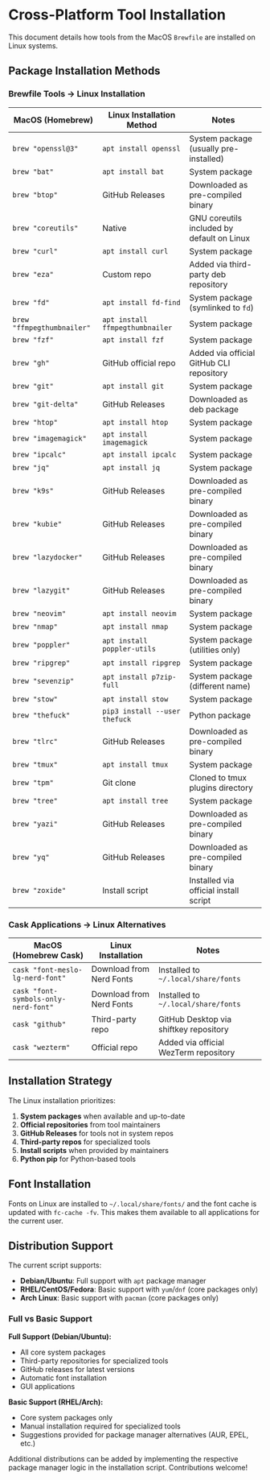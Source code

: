 # Cross-Platform Tool Installation

This document details how tools from the MacOS `Brewfile` are installed on Linux systems.

## Package Installation Methods

### Brewfile Tools → Linux Installation

| MacOS (Homebrew) | Linux Installation Method | Notes |
|------------------|---------------------------|--------|
| `brew "openssl@3"` | `apt install openssl` | System package (usually pre-installed) |
| `brew "bat"` | `apt install bat` | System package |
| `brew "btop"` | GitHub Releases | Downloaded as pre-compiled binary |
| `brew "coreutils"` | Native | GNU coreutils included by default on Linux |
| `brew "curl"` | `apt install curl` | System package |
| `brew "eza"` | Custom repo | Added via third-party deb repository |
| `brew "fd"` | `apt install fd-find` | System package (symlinked to `fd`) |
| `brew "ffmpegthumbnailer"` | `apt install ffmpegthumbnailer` | System package |
| `brew "fzf"` | `apt install fzf` | System package |
| `brew "gh"` | GitHub official repo | Added via official GitHub CLI repository |
| `brew "git"` | `apt install git` | System package |
| `brew "git-delta"` | GitHub Releases | Downloaded as deb package |
| `brew "htop"` | `apt install htop` | System package |
| `brew "imagemagick"` | `apt install imagemagick` | System package |
| `brew "ipcalc"` | `apt install ipcalc` | System package |
| `brew "jq"` | `apt install jq` | System package |
| `brew "k9s"` | GitHub Releases | Downloaded as pre-compiled binary |
| `brew "kubie"` | GitHub Releases | Downloaded as pre-compiled binary |
| `brew "lazydocker"` | GitHub Releases | Downloaded as pre-compiled binary |
| `brew "lazygit"` | GitHub Releases | Downloaded as pre-compiled binary |
| `brew "neovim"` | `apt install neovim` | System package |
| `brew "nmap"` | `apt install nmap` | System package |
| `brew "poppler"` | `apt install poppler-utils` | System package (utilities only) |
| `brew "ripgrep"` | `apt install ripgrep` | System package |
| `brew "sevenzip"` | `apt install p7zip-full` | System package (different name) |
| `brew "stow"` | `apt install stow` | System package |
| `brew "thefuck"` | `pip3 install --user thefuck` | Python package |
| `brew "tlrc"` | GitHub Releases | Downloaded as pre-compiled binary |
| `brew "tmux"` | `apt install tmux` | System package |
| `brew "tpm"` | Git clone | Cloned to tmux plugins directory |
| `brew "tree"` | `apt install tree` | System package |
| `brew "yazi"` | GitHub Releases | Downloaded as pre-compiled binary |
| `brew "yq"` | GitHub Releases | Downloaded as pre-compiled binary |
| `brew "zoxide"` | Install script | Installed via official install script |

### Cask Applications → Linux Alternatives

| MacOS (Homebrew Cask) | Linux Installation | Notes |
|------------------------|-------------------|--------|
| `cask "font-meslo-lg-nerd-font"` | Download from Nerd Fonts | Installed to `~/.local/share/fonts` |
| `cask "font-symbols-only-nerd-font"` | Download from Nerd Fonts | Installed to `~/.local/share/fonts` |
| `cask "github"` | Third-party repo | GitHub Desktop via shiftkey repository |
| `cask "wezterm"` | Official repo | Added via official WezTerm repository |

## Installation Strategy

The Linux installation prioritizes:

1. **System packages** when available and up-to-date
2. **Official repositories** from tool maintainers
3. **GitHub Releases** for tools not in system repos
4. **Third-party repos** for specialized tools
5. **Install scripts** when provided by maintainers
6. **Python pip** for Python-based tools

## Font Installation

Fonts on Linux are installed to `~/.local/share/fonts/` and the font cache is updated with `fc-cache -fv`. This makes them available to all applications for the current user.

## Distribution Support

The current script supports:
- **Debian/Ubuntu**: Full support with `apt` package manager
- **RHEL/CentOS/Fedora**: Basic support with `yum`/`dnf` (core packages only)
- **Arch Linux**: Basic support with `pacman` (core packages only)

### Full vs Basic Support

**Full Support (Debian/Ubuntu):**
- All core system packages
- Third-party repositories for specialized tools
- GitHub releases for latest versions
- Automatic font installation
- GUI applications

**Basic Support (RHEL/Arch):**
- Core system packages only
- Manual installation required for specialized tools
- Suggestions provided for package manager alternatives (AUR, EPEL, etc.)

Additional distributions can be added by implementing the respective package manager logic in the installation script. Contributions welcome!
